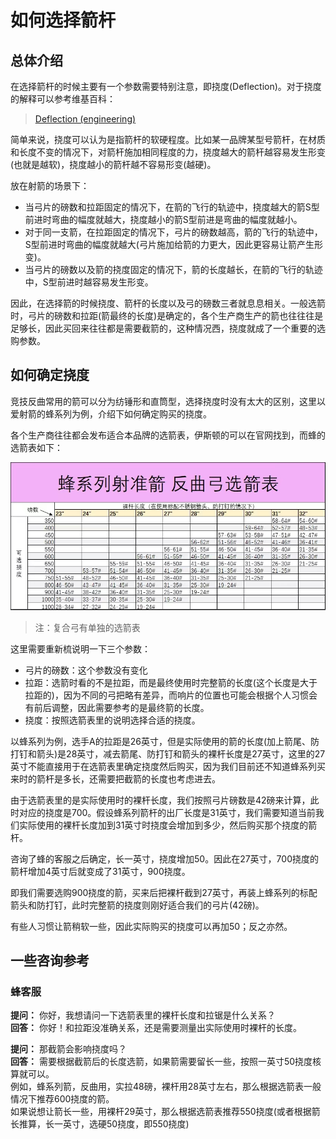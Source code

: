 # 如何选择箭杆

## 总体介绍

在选择箭杆的时候主要有一个参数需要特别注意，即挠度(Deflection)。对于挠度的解释可以参考维基百科：
> [Deflection (engineering)](https://en.wikipedia.org/wiki/Deflection_(engineering))

简单来说，挠度可以认为是指箭杆的软硬程度。比如某一品牌某型号箭杆，在材质和长度不变的情况下，对箭杆施加相同程度的力，挠度越大的箭杆越容易发生形变(也就是越软)，挠度越小的箭杆越不容易形变(越硬)。

放在射箭的场景下：

- 当弓片的磅数和拉距固定的情况下，在箭的飞行的轨迹中，挠度越大的箭S型前进时弯曲的幅度就越大，挠度越小的箭S型前进是弯曲的幅度就越小。
- 对于同一支箭，在拉距固定的情况下，弓片的磅数越高，箭的飞行的轨迹中，S型前进时弯曲的幅度就越大(弓片施加给箭的力更大，因此更容易让箭产生形变)。
- 当弓片的磅数以及箭的挠度固定的情况下，箭的长度越长，在箭的飞行的轨迹中，S型前进时越容易发生形变。

因此，在选择箭的时候挠度、箭杆的长度以及弓的磅数三者就息息相关。一般选箭时，弓片的磅数和拉距(箭最终的长度)是确定的，各个生产商生产的箭也往往往是足够长，因此买回来往往都是需要截箭的，这种情况西，挠度就成了一个重要的选购参数。

## 如何确定挠度

竞技反曲常用的箭可以分为纺锤形和直筒型，选择挠度时没有太大的区别，这里以爱射箭的蜂系列为例，介绍下如何确定购买的挠度。

各个生产商往往都会发布适合本品牌的选箭表，伊斯顿的可以在官网找到，而蜂的选箭表如下：

![蜂系列射准箭反曲弓选箭表](https://github.com/Recurve-Things/Notes/blob/main/pics/bp_recurve_shaft_chose_table.jpg?raw=true "蜂系列射准箭反曲弓选箭表")

> 注：复合弓有单独的选箭表

这里需要重新梳说明一下三个参数：

- 弓片的磅数：这个参数没有变化
- 拉距：选箭时看的不是拉距，而是最终使用时完整箭的长度(这个长度是大于拉距的)，因为不同的弓把略有差异，而响片的位置也可能会根据个人习惯会有前后调整，因此需要参考的是最终箭的长度。
- 挠度：按照选箭表里的说明选择合适的挠度。

以蜂系列为例，选手A的拉距是26英寸，但是实际使用的箭的长度(加上箭尾、防打钉和箭头)是28英寸，减去箭尾、防打钉和箭头的裸杆长度是27英寸，这里的27英寸不能直接用于在选箭表里确定挠度然后购买，因为我们目前还不知道蜂系列买来时的箭杆是多长，还需要把截箭的长度也考虑进去。

由于选箭表里的是实际使用时的裸杆长度，我们按照弓片磅数是42磅来计算，此时对应的挠度是700。假设蜂系列箭杆的出厂长度是31英寸，我们需要知道当前我们实际使用的裸杆长度加到31英寸时挠度会增加到多少，然后购买那个挠度的箭杆。

咨询了蜂的客服之后确定，长一英寸，挠度增加50。因此在27英寸，700挠度的箭杆增加4英寸后就变成了31英寸，900挠度。

即我们需要选购900挠度的箭，买来后把裸杆截到27英寸，再装上蜂系列的标配箭头和防打钉，此时完整箭的挠度则刚好适合我们的弓片(42磅)。

有些人习惯让箭稍软一些，因此实际购买的挠度可以再加50；反之亦然。

## 一些咨询参考

### 蜂客服

**提问：** 你好，我想请问一下选箭表里的裸杆长度和拉锯是什么关系？  
**回答：** 你好！和拉距没准确关系，还是需要测量出实际使用时裸杆的长度。

**提问：** 那截箭会影响挠度吗？  
**回答：** 需要根据截箭后的长度选箭，如果箭需要留长一些，按照一英寸50挠度核算就可以。  
例如，蜂系列箭，反曲用，实拉48磅，裸杆用28英寸左右，那么根据选箭表一般情况下推荐600挠度的箭。  
如果说想让箭长一些，用裸杆29英寸，那么根据选箭表推荐550挠度(或者根据箭长推算，长一英寸，选硬50挠度，即550挠度)
